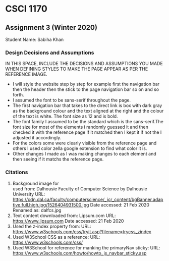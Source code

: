 # CSCI 1170
## Assignment 3 (Winter 2020)


Student Name: Sabiha Khan

### Design Decisions and Assumptions
IN THIS SPACE, INCLUDE THE DECISIONS AND ASSUMPTIONS YOU MADE WHEN DEFINING STYLES TO MAKE THE PAGE APPEAR AS PER THE REFERENCE IMAGE.
* I will style the website step by step for example first the navigation bar then the header then the stick to the page navigation bar so on and so forth.
* I assumed the font to be sans-serif throughout the page.
* The first navigation bar that takes to the direct link is box with dark gray as the background colour and the text aligned at the right and the colour of 
the text is white. The font size as 12 and is bold.
* The font family I assumed to be the standard which is the sans-serif.The font size for most of the elements i randomly guessed it and then checked it with the reference page if it matched then I kept it if not the I adjusted it accordingly. 
* For the colors some were clearly visible from the reference page and others I used color zella google extension to find what color it is.
* Other changes I made as I was making changes to each element and then seeing if it matchs the reference page.
### Citations
1. Background image for <main> used from:
Dalhousie Faculty of Computer Science by Dalhousie University
URL: https://cdn.dal.ca/faculty/computerscience/_jcr_content/bgBanner.adaptive.full.high.jpg/1526404931500.jpg
Date accessed: 21 Feb 2020
Renamed as: dalfcs.jpg
1. Text content downloaded from:
Lipsum.com
URL: https://www.lipsum.com
Date accessed: 21 Feb 2020
2. Used the z-index property from:
URL: https://www.w3schools.com/css/tryit.asp?filename=trycss_zindex
3. Used W3School CSS as a reference:
URL: https://www.w3schools.com/css/
4. Used W3School for reference for manking the primaryNav sticky:
URL: https://www.w3schools.com/howto/howto_js_navbar_sticky.asp
